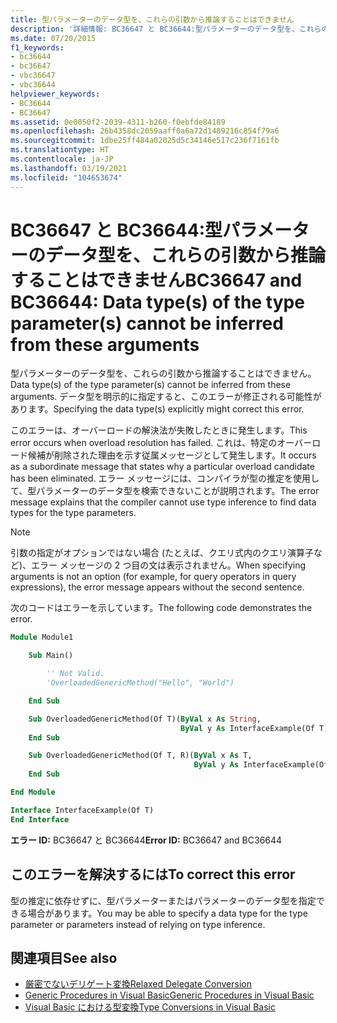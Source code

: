 ```yaml
---
title: 型パラメーターのデータ型を、これらの引数から推論することはできません
description: '詳細情報: BC36647 と BC36644:型パラメーターのデータ型を、これらの引数から推論することはできません'
ms.date: 07/20/2015
f1_keywords:
- bc36644
- bc36647
- vbc36647
- vbc36644
helpviewer_keywords:
- BC36644
- BC36647
ms.assetid: 0e0050f2-2039-4311-b260-f0ebfde84189
ms.openlocfilehash: 26b4358dc2059aaff0a6a72d1489216c854f79a6
ms.sourcegitcommit: 1dbe25ff484a02025d5c34146e517c236f7161fb
ms.translationtype: HT
ms.contentlocale: ja-JP
ms.lasthandoff: 03/19/2021
ms.locfileid: "104653674"
---
```

# <a name="bc36647-and-bc36644-data-types-of-the-type-parameters-cannot-be-inferred-from-these-arguments"></a><span data-ttu-id="d3dc8-103">BC36647 と BC36644:型パラメーターのデータ型を、これらの引数から推論することはできません</span><span class="sxs-lookup"><span data-stu-id="d3dc8-103">BC36647 and BC36644: Data type(s) of the type parameter(s) cannot be inferred from these arguments</span></span>

<span data-ttu-id="d3dc8-104">型パラメーターのデータ型を、これらの引数から推論することはできません。</span><span class="sxs-lookup"><span data-stu-id="d3dc8-104">Data type(s) of the type parameter(s) cannot be inferred from these arguments.</span></span> <span data-ttu-id="d3dc8-105">データ型を明示的に指定すると、このエラーが修正される可能性があります。</span><span class="sxs-lookup"><span data-stu-id="d3dc8-105">Specifying the data type(s) explicitly might correct this error.</span></span>

<span data-ttu-id="d3dc8-106">このエラーは、オーバーロードの解決法が失敗したときに発生します。</span><span class="sxs-lookup"><span data-stu-id="d3dc8-106">This error occurs when overload resolution has failed.</span></span> <span data-ttu-id="d3dc8-107">これは、特定のオーバーロード候補が削除された理由を示す従属メッセージとして発生します。</span><span class="sxs-lookup"><span data-stu-id="d3dc8-107">It occurs as a subordinate message that states why a particular overload candidate has been eliminated.</span></span> <span data-ttu-id="d3dc8-108">エラー メッセージには、コンパイラが型の推定を使用して、型パラメーターのデータ型を検索できないことが説明されます。</span><span class="sxs-lookup"><span data-stu-id="d3dc8-108">The error message explains that the compiler cannot use type inference to find data types for the type parameters.</span></span>

> [!NOTE]
> <span data-ttu-id="d3dc8-109">引数の指定がオプションではない場合 (たとえば、クエリ式内のクエリ演算子など)、エラー メッセージの 2 つ目の文は表示されません。</span><span class="sxs-lookup"><span data-stu-id="d3dc8-109">When specifying arguments is not an option (for example, for query operators in query expressions), the error message appears without the second sentence.</span></span>

<span data-ttu-id="d3dc8-110">次のコードはエラーを示しています。</span><span class="sxs-lookup"><span data-stu-id="d3dc8-110">The following code demonstrates the error.</span></span>

```vb
Module Module1

    Sub Main()

        '' Not Valid.
        'OverloadedGenericMethod("Hello", "World")

    End Sub

    Sub OverloadedGenericMethod(Of T)(ByVal x As String,
                                      ByVal y As InterfaceExample(Of T))
    End Sub

    Sub OverloadedGenericMethod(Of T, R)(ByVal x As T,
                                         ByVal y As InterfaceExample(Of R))
    End Sub

End Module

Interface InterfaceExample(Of T)
End Interface
```

<span data-ttu-id="d3dc8-111">**エラー ID:** BC36647 と BC36644</span><span class="sxs-lookup"><span data-stu-id="d3dc8-111">**Error ID:** BC36647 and BC36644</span></span>

## <a name="to-correct-this-error"></a><span data-ttu-id="d3dc8-112">このエラーを解決するには</span><span class="sxs-lookup"><span data-stu-id="d3dc8-112">To correct this error</span></span>

<span data-ttu-id="d3dc8-113">型の推定に依存せずに、型パラメーターまたはパラメーターのデータ型を指定できる場合があります。</span><span class="sxs-lookup"><span data-stu-id="d3dc8-113">You may be able to specify a data type for the type parameter or parameters instead of relying on type inference.</span></span>

## <a name="see-also"></a><span data-ttu-id="d3dc8-114">関連項目</span><span class="sxs-lookup"><span data-stu-id="d3dc8-114">See also</span></span>

- [<span data-ttu-id="d3dc8-115">厳密でないデリゲート変換</span><span class="sxs-lookup"><span data-stu-id="d3dc8-115">Relaxed Delegate Conversion</span></span>](../../programming-guide/language-features/delegates/relaxed-delegate-conversion.md)
- [<span data-ttu-id="d3dc8-116">Generic Procedures in Visual Basic</span><span class="sxs-lookup"><span data-stu-id="d3dc8-116">Generic Procedures in Visual Basic</span></span>](../../programming-guide/language-features/data-types/generic-procedures.md)
- [<span data-ttu-id="d3dc8-117">Visual Basic における型変換</span><span class="sxs-lookup"><span data-stu-id="d3dc8-117">Type Conversions in Visual Basic</span></span>](../../programming-guide/language-features/data-types/type-conversions.md)
